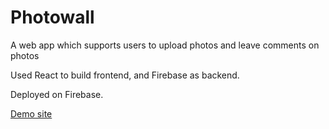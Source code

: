 <h1> Photowall </h1>
A web app which supports users to upload photos and leave comments on photos 

Used React to build frontend, and Firebase as backend. 

Deployed on Firebase.

[Demo site](https://photowall-1d4d3.web.app)


